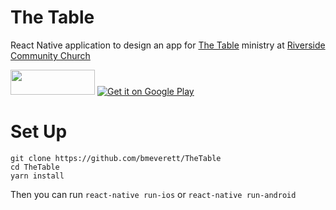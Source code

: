 # The Table

React Native application to design an app for [The Table](http://wwww.thetableinbetween.org) ministry at [Riverside Community Church](http://riversideconnect.org)

<p >
  <a href="https://itunes.apple.com/us/app/the-table-rcc/id1205181500?mt=8"> <img style="display:inline-block;overflow:hidden;no-repeat;width:135px;height:40px;background-size:contain;" src="https://linkmaker.itunes.apple.com/assets/shared/badges/en-us/appstore-lrg.svg"/></a>
  <span/>
  <a href="https://play.google.com/store/apps/details?id=com.thetable">
  <img alt="Get it on Google Play"
       src="https://developer.android.com/images/brand/en_generic_rgb_wo_45.png" />
</a>
</p>

# Set Up

```
git clone https://github.com/bmeverett/TheTable
cd TheTable
yarn install
```

Then you can run `react-native run-ios` or `react-native run-android`
